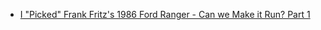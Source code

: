 - [I "Picked" Frank Fritz's 1986 Ford Ranger - Can we Make it Run? Part 1](https://youtu.be/GTN6FpsIdDU)
